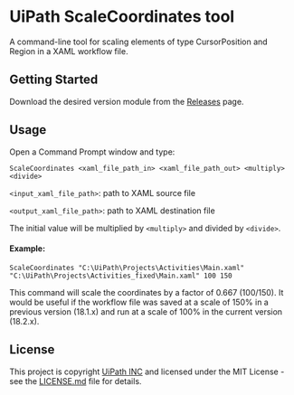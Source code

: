 # UiPath ScaleCoordinates tool
A command-line tool for scaling elements of type CursorPosition and Region in a XAML workflow file.

## Getting Started
Download the desired version module from the [Releases](https://github.com/UiPath/ScaleCoordinates/releases) page.

## Usage
Open a Command Prompt window and type:
```CMD
ScaleCoordinates <xaml_file_path_in> <xaml_file_path_out> <multiply> <divide>
```
`<input_xaml_file_path>`: path to XAML source file

`<output_xaml_file_path>`: path to XAML destination file

The initial value will be multiplied by `<multiply>` and divided by `<divide>`.

#### Example:

```CMD
ScaleCoordinates "C:\UiPath\Projects\Activities\Main.xaml" "C:\UiPath\Projects\Activities_fixed\Main.xaml" 100 150
```
This command will scale the coordinates by a factor of 0.667 (100/150). It would be useful if the workflow file was saved at a scale of 150% in a previous version (18.1.x) and run at a scale of 100% in the current version (18.2.x).

## License
This project is copyright [UiPath INC](https://uipath.com) and licensed under the MIT License - see the [LICENSE.md](LICENSE.md) file for details.
